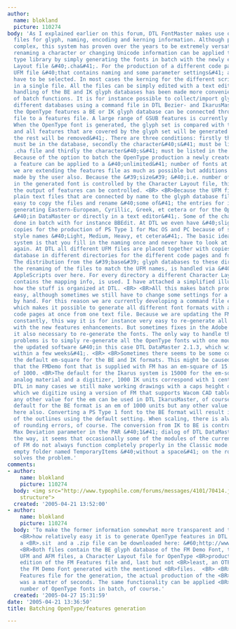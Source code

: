 ```yaml
---
author:
  name: blokland
  picture: 110274
body: 'As I explained earlier on this forum, DTL FontMaster makes use of separate
  files for glyph, naming, encoding and kerning information. Although perhaps relatively
  complex, this system has proven over the years to be extremely versatile. For instance
  renaming a character or changing Unicode information can be applied to a complete
  type library by simply generating the fonts in batch with the newly edited Character
  Layout file &#40;.cha&#41;. For the production of a different code page only another
  UFM file &#40;that contains naming and some parameter settings&#41; and .cha file
  have to be selected. In most cases the kerning for the different scripts is stored
  in a single file. All the files can be simply edited with a text editor.  <BR> <BR>The
  handling of the BE and IK glyph databases has been made more convenient by a number
  of batch functions. It is for instance possible to collect/import glyph data from
  different databases using a command file in DTL Bezier- and IkarusMaster. For generating
  the OpenType features a BE or IK glyph database can be connected through the UFM
  file to a features file. A large range of GSUB features is currently supported.
  When the OpenType font is generated, the glyph set is compared with the listed features
  and all features that are covered by the glyph set will be generated &#40;actually
  the rest will be removed&#41;. There are three conditions: firstly the glyph&#40;s&#41;
  must be in the database, secondly the character&#40;s&#41; must be listed in the
  .cha file and thirdly the character&#40;s&#41; must be listed in the features file.
  Because of the option to batch the OpenType production a newly created entry in
  a feature can be applied to a &#40;unlimited&#41; number of fonts at once. Basically
  we are extending the features file as much as possible but additions can be simply
  made by the user also. Because the &#39;size&#39; &#40;i.e. number of characters&#41;
  in the generated font is controlled by the Character Layout file, this way also
  the output of features can be controlled. <BR> <BR>Because the UFM files are just
  plain text files that are connected by name to the glyph database files, it is very
  easy to copy the files and rename &#40;some of&#41; the entries for instance for
  generating Eastern-European, Cyrillic, Greek, et cetera or for the OpenType production
  &#40;in DataMaster or directly in a text editor&#41;. Some of the changes can be
  done in batch with for instance BBEdit. At DTL we even have &#40;slightly&#41; different
  copies for the production of PS Type 1 for Mac OS and PC because of some of the
  style names &#40;Light, Medium, Heavy, et cetera&#41;. The basic idea behind the
  system is that you fill in the naming once and never have to look at the UFM files
  again. At DTL all different UFM files are placed together with copies of the glyph
  database in different directories for the different code pages and font formats.
  The distribution from the &#39;base&#39; glyph databases to these directories and
  the renaming of the files to match the UFM names, is handled via &#40;simple&#41;
  AppleScripts over here. For every directory a different Character Layout file, that
  contains the mapping info, is used. I have attached a simplified illustration of
  how the stuff is organized at DTL. <BR> <BR>All this makes batch production very
  easy, although sometimes we still have to change some settings for a complete directory
  by hand. For this reason we are currently developing a command file entry in DataMaster,
  which makes it possible to generate all different font formats with all kind of
  code pages at once from one text file. Because we are updating the FM Features file
  constantly, this way it is for instance very easy to re-generate all OpenType fonts
  with the new features enhancements. But sometimes fixes in the Adobe OT FDK make
  it also necessary to re-generate the fonts. The only way to handle this kind of
  problems is to simply re-generate all the OpenType fonts with one mouse-click using
  the updated software &#40;in this case DTL DataMaster 2.1.3, which will become available
  within a few weeks&#41;. <BR> <BR>Sometimes there seems to be some confusion about
  the default em-square for the BE and IK formats. This might be caused by the fact,
  that the FMDemo font that is supplied with FM has an em-square of 15.000 units instead
  of 1000. <BR>The default for the Ikarus system is 15000 for the em-square. Using
  analog material and a digitizer, 1000 IK units correspond with 1 centimeter. At
  DTL in many cases we still make working drawings with a caps height of 10 centimeters,
  which we digitize using a version of FM that supports Wacom CAD tablets. However,
  any other value for the em can be used in DTL IkarusMaster, of course.  <BR>The
  default for the BE format is an em of 1000 units but any other value can be used
  here also. Converting a PS Type 1 font to the BE format will result in a 1:1 conversion
  of the outlines using the default setting. When scaling, there is always a change
  of rounding errors, of course. The conversion from IK to BE is controlled by the
  Max Deviation parameter in the PAR &#40;1&#41; dialog of DTL DataMaster. <BR> <BR>By
  the way, it seems that occasionally some of the modules of the current Light version
  of FM do not always function completely properly in the Classic mode. Creating an
  empty folder named TemporaryItems &#40;without a space&#41; on the root of the disk
  solves the problem.'
comments:
- author:
    name: blokland
    picture: 110274
  body: <img src="http://www.typophile.com/forums/messages/4101/70414.jpg" alt="database
    structure">
  created: '2005-04-21 13:52:00'
- author:
    name: blokland
    picture: 110274
  body: 'To make the former information somewhat more transparent and to illustrate
    <BR>how relatively easy it is to generate OpenType features in DTL FontMaster,
    a <BR>.sit  and a .zip file can be downloaded here: &#60;http://www.fontmaster.nl/tempdownloads/fm_ot_downloads.html&#62;.
    <BR>Both files contain the BE glyph database of the FM Demo Font, the <BR>corresponding
    UFM and AFM files, a Character Layout file for OpenType <BR>production, the latest
    edition of the FM Features file and, last but not <BR>least, an OTF version of
    the FM Demo Font generated with the mentioned <BR>files.  <BR> <BR>Using the FM
    Features file for the generation, the actual production of the <BR>OpenType font
    was a matter of seconds. The same functionality can be applied <BR>to a &#40;large&#41;
    number of OpenType fonts in batch, of course.'
  created: '2005-04-27 15:31:59'
date: '2005-04-21 13:36:50'
title: Batching OpenType/features generation

---
```


